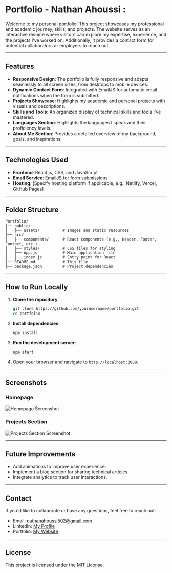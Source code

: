 # Portfolio - Nathan Ahoussi : 

Welcome to my personal portfolio! This project showcases my professional and academic journey, skills, and projects. The website serves as an interactive resume where visitors can explore my expertise, experience, and the projects I’ve worked on. Additionally, it provides a contact form for potential collaborators or employers to reach out.

---

## Features

- **Responsive Design**: The portfolio is fully responsive and adapts seamlessly to all screen sizes, from desktops to mobile devices.
- **Dynamic Contact Form**: Integrated with EmailJS for automatic email notifications when the form is submitted.
- **Projects Showcase**: Highlights my academic and personal projects with visuals and descriptions.
- **Skills and Tools**: An organized display of technical skills and tools I’ve mastered.
- **Languages Section**: Highlights the languages I speak and their proficiency levels.
- **About Me Section**: Provides a detailed overview of my background, goals, and inspirations.

---

## Technologies Used

- **Frontend**: React.js, CSS, and JavaScript
- **Email Service**: EmailJS for form submissions
- **Hosting**: [Specify hosting platform if applicable, e.g., Netlify, Vercel, GitHub Pages]

---

## Folder Structure

```
Portfolio/
├── public/
│   ├── assets/          # Images and static resources
├── src/
│   ├── components/      # React components (e.g., Header, Footer, Contact, etc.)
│   ├── styles/          # CSS files for styling
│   ├── App.js           # Main application file
│   ├── index.js         # Entry point for React
├── README.md            # This file
├── package.json         # Project dependencies
```

---

## How to Run Locally

1. **Clone the repository**:
   ```bash
   git clone https://github.com/yourusername/portfolio.git
   cd portfolio
   ```

2. **Install dependencies**:
   ```bash
   npm install
   ```

3. **Run the development server**:
   ```bash
   npm start
   ```

4. Open your browser and navigate to `http://localhost:3000`.

---

## Screenshots

### Homepage
![Homepage Screenshot](images/homepage.png)

### Projects Section
![Projects Section Screenshot](images/projectspage.png)

---

## Future Improvements

- Add animations to improve user experience.
- Implement a blog section for sharing technical articles.
- Integrate analytics to track user interactions.

---

## Contact

If you'd like to collaborate or have any questions, feel free to reach out:

- Email: [nathanahoussi502@gmail.com](mailto:nathanahoussi502@gmail.com)
- LinkedIn: [My Profile](#https://www.linkedin.com/in/sainth-nathan-ahoussi-526412279/)
- Portfolio: [My Website](#https://sainth-nathan.fr/)

---

## License

This project is licensed under the [MIT License](LICENSE).
